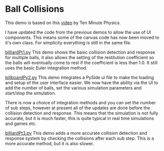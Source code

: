 # Ball Collisions

This demo is based on this [video](https://www.youtube.com/watch?v=ThhdlMbGT5g&ab_channel=TenMinutePhysics) by Ten Minute Physics.

I have updated the code from the previous demos to allow the use of UI components. This means some of the canvas code has now been moved to it's own class. For simplicity everything is still in the same file.

[billiardPt1.py](billiardPt1.py) This demo shows the basic collision detection and response for multiple balls, it also allows the setting of the restitution coefficient so the balls will eventually come to rest if the coefficient is less than 1.0. It still uses the basic Euler integration method.

[billboardPy2.py](billiardPt2.py) This demo integrates a PySide ui file to make the loading and setup of the user interface easier. We now have the ability via the UI to add the number of balls, set the various simulation parameters and start/stop the simulation.

There is now a choice of integration methods and you can set the number of sub steps, however at present all of the updates are done before the collision detection and response. This means that the simulation is not fully accurate, but it is much faster, this is quite typical in real time simulations and games etc.


[billiardPt3.py](billiardPt3.py) This demo adds a more accurate collision detection and response system by checking the collisions after each sub step. This is a more accurate method, but it is also slower.
